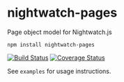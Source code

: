 # nightwatch-pages

Page object model for Nightwatch.js

```
npm install nightwatch-pages
```

[![Build Status](https://travis-ci.org/sethmcl/nightwatch-pages.svg?branch=master)](https://travis-ci.org/sethmcl/nightwatch-pages)
[![Coverage Status](https://img.shields.io/coveralls/sethmcl/nightwatch-pages.svg)](https://coveralls.io/r/sethmcl/nightwatch-pages?branch=master)

See `examples` for usage instructions.
